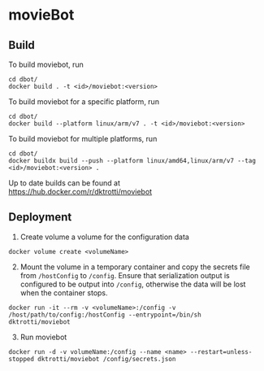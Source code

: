 # movieBot

## Build
To build moviebot, run
```
cd dbot/
docker build . -t <id>/moviebot:<version>
```

To build moviebot for a specific platform, run
```
cd dbot/
docker build --platform linux/arm/v7 . -t <id>/moviebot:<version>
```

To build moviebot for multiple platforms, run
```
cd dbot/
docker buildx build --push --platform linux/amd64,linux/arm/v7 --tag <id>/moviebot:<version> .
```
Up to date builds can be found at https://hub.docker.com/r/dktrotti/moviebot

## Deployment
1. Create volume a volume for the configuration data
```
docker volume create <volumeName>
```

2. Mount the volume in a temporary container and copy the secrets file from `/hostConfig` to `/config`. Ensure that serialization output is configured to be output into `/config`, otherwise the data will be lost when the container stops.
```
docker run -it --rm -v <volumeName>:/config -v /host/path/to/config:/hostConfig --entrypoint=/bin/sh dktrotti/moviebot
```

3. Run moviebot
```
docker run -d -v volumeName:/config --name <name> --restart=unless-stopped dktrotti/moviebot /config/secrets.json
```
